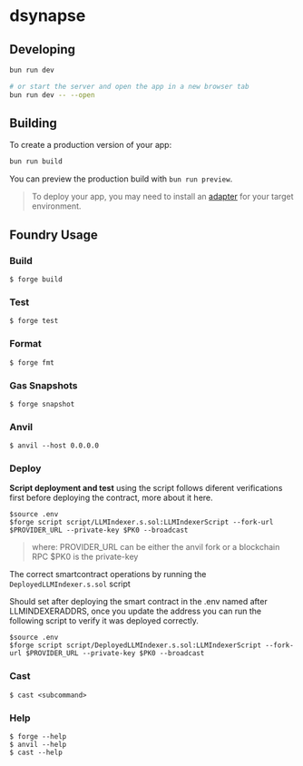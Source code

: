 # dsynapse


## Developing

```bash
bun run dev

# or start the server and open the app in a new browser tab
bun run dev -- --open
```

## Building

To create a production version of your app:

```bash
bun run build
```

You can preview the production build with `bun run preview`.

> To deploy your app, you may need to install an [adapter](https://svelte.dev/docs/kit/adapters) for your target environment.

## Foundry Usage

### Build

```shell
$ forge build
```

### Test

```shell
$ forge test
```

### Format

```shell
$ forge fmt
```

### Gas Snapshots

```shell
$ forge snapshot
```

### Anvil

```shell
$ anvil --host 0.0.0.0
```

### Deploy

**Script deployment and test**
using the script follows diferent verifications first before deploying the
contract, more about it here.

```shell
$source .env
$forge script script/LLMIndexer.s.sol:LLMIndexerScript --fork-url $PROVIDER_URL --private-key $PK0 --broadcast

```
> where:
> PROVIDER_URL can be either the anvil fork or a blockchain RPC
> $PK0 is the private-key

The correct smartcontract operations by running the `DeployedLLMIndexer.s.sol`
script

Should set after deploying the smart contract in the .env named after
LLMINDEXERADDRS, once you update the address you can run the following
script to verify it was deployed correctly.

```shell
$source .env
$forge script script/DeployedLLMIndexer.s.sol:LLMIndexerScript --fork-url $PROVIDER_URL --private-key $PK0 --broadcast
```

### Cast

```shell
$ cast <subcommand>
```

### Help

```shell
$ forge --help
$ anvil --help
$ cast --help
```
